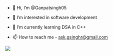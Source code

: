 - 👋 Hi, I’m @Ganpatsingh05
- 👀 I’m interested in software development
- 🌱 I’m currently learning DSA in C++

- 📫 How to reach me - ask.gsinghr@gmail.com

![](https://leetcard.jacoblin.cool/Ganpat_singh?ext=contest)
<!---
Ganpatsingh05/Ganpatsingh05 is a ✨ special ✨ repository because its `README.md` (this file) appears on your GitHub profile.
You can click the Preview link to take a look at your changes.
--->
